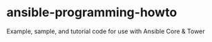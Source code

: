 # ansible-programming-howto
Example, sample, and tutorial code for use with Ansible Core &amp; Tower

